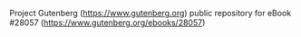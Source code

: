 Project Gutenberg (https://www.gutenberg.org) public repository for eBook #28057 (https://www.gutenberg.org/ebooks/28057)
